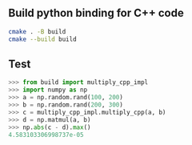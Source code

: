 ## Build python binding for C++ code
```bash
cmake . -B build
cmake --build build
```

## Test
```python
>>> from build import multiply_cpp_impl
>>> import numpy as np
>>> a = np.random.rand(100, 200)
>>> b = np.random.rand(200, 300)
>>> c = multiply_cpp_impl.multiply_cpp(a, b)
>>> d = np.matmul(a, b)
>>> np.abs(c - d).max()
4.583103306998737e-05
```